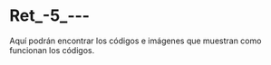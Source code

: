 # Ret_-5_---
Aquí podrán encontrar los códigos e imágenes que muestran como funcionan los códigos. 
